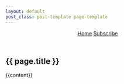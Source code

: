 ```yaml
---
layout: default
post_class: post-template page-template
---
```


<header class="main-header post-head {% if page.cover %}"
    style="background-image: url({{ page.cover }}) {%else%}no-cover{% endif %}">
    <nav class="main-nav {% if page.cover %} overlay {% endif %} clearfix">
        <a class="back-button icon-arrow-left" href="{{'/' | relative_url }}">Home</a>
        <a class="subscribe-button icon-feed" href="{{'feed.xml' | relative_url }}">Subscribe</a>
    </nav>
</header>

<main class="content" role="main">
    <article class="post">
        <h1 class="post-title">{{ page.title }}</h1>
        <section class="post-content">
            {{content}}
        </section>
    </article>

</main>
